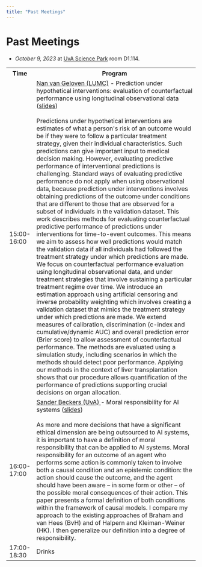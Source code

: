 ```yaml
---
title: "Past Meetings"
---
```


# Past Meetings

* *October 9, 2023* at [UvA Science Park](https://www.uva.nl/en/shared-content/locaties/en/sciencepark/science-park.html) room D1.114.

<div style="width: 100%; font-size: smaller; text-align: center; margin-bottom: 8px; margin-top: 8px;">
</div>

<table class="schedule">
    <tr>
        <th style="width:10%">Time</th>
        <th>Program</th>
    </tr>
    <tr class="talk">
        <td>15:00-16:00</td>
        <td><a href=https://scholar.google.nl/citations?user=pEnrhb4AAAAJ&hl=nl> Nan van Geloven (LUMC)</a> - Prediction under hypothetical interventions: evaluation of counterfactual performance using longitudinal observational data (<a href="/pdfs/first-meeting-vangeloven-predictive-performance.pdf">slides</a>) <br><br>
        Predictions under hypothetical interventions are estimates of what a person's risk of an outcome would be if they were to follow a particular treatment strategy, given their individual characteristics. Such predictions can give important input to medical decision making. However, evaluating predictive performance of interventional predictions is challenging. Standard ways of evaluating predictive performance do not apply when using observational data, because prediction under interventions involves obtaining predictions of the outcome under conditions that are different to those that are observed for a subset of individuals in the validation dataset. This work describes methods for evaluating counterfactual predictive performance of predictions under interventions for time-to-event outcomes. This means we aim to assess how well predictions would match the validation data if all individuals had followed the treatment strategy under which predictions are made. We focus on counterfactual performance evaluation using longitudinal observational data, and under treatment strategies that involve sustaining a particular treatment regime over time. We introduce an estimation approach using artificial censoring and inverse probability weighting which involves creating a validation dataset that mimics the treatment strategy under which predictions are made. We extend measures of calibration, discrimination (c-index and cumulative/dynamic AUC) and overall prediction error (Brier score) to allow assessment of counterfactual performance. The methods are evaluated using a simulation study, including scenarios in which the methods should detect poor performance. Applying our methods in the context of liver transplantation shows that our procedure allows quantification of the performance of predictions supporting crucial decisions on organ allocation.
        </td>
    </tr>
      <tr class="talk">
        <td>16:00-17:00</td>
        <td> <a href=https://sanderbeckers.github.io/website/about/> Sander Beckers (UvA) </a> - Moral responsibility for AI systems (<a href="/pdfs/first-meeting-beckers-responsability.pdf">slides</a>) <br> <br>
        As more and more decisions that have a significant ethical dimension are being outsourced to AI systems, it is important to have a definition of moral responsibility that can be applied to AI systems. Moral responsibility for an outcome of an agent who performs some action is commonly taken to involve both a causal condition and an epistemic condition: the action should cause the outcome, and the agent should have been aware – in some form or other – of the possible moral consequences of their action. This paper presents a formal definition of both conditions within the framework of causal models. I compare my approach to the existing approaches of Braham and van Hees (BvH) and of Halpern and Kleiman-Weiner (HK). I then generalize our definition into a degree of responsibility.
        </td>
    </tr>
    <tr class="drinks">
        <td>17:00-18:30</td>
        <td>Drinks</td>
    </tr>
</table>
